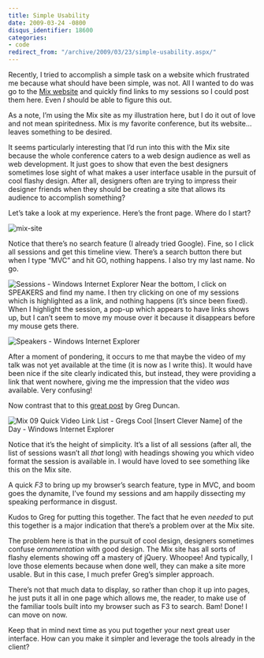 ```yaml
---
title: Simple Usability
date: 2009-03-24 -0800
disqus_identifier: 18600
categories:
- code
redirect_from: "/archive/2009/03/23/simple-usability.aspx/"
---
```


Recently, I tried to accomplish a simple task on a website which
frustrated me because what should have been simple, was not. All I
wanted to do was go to the [Mix
website](http://live.visitmix.com/ "VisitMix") and quickly find links to
my sessions so I could post them here. Even *I* should be able to figure
this out.

As a note, I’m using the Mix site as my illustration here, but I do it
out of love and not mean spiritedness. Mix is my favorite conference,
but its website…leaves something to be desired.

It seems particularly interesting that I’d run into this with the Mix
site because the whole conference caters to a web design audience as
well as web development. It just goes to show that even the best
designers sometimes lose sight of what makes a user interface usable in
the pursuit of cool flashy design. After all, designers often are trying
to impress their designer friends when they should be creating a site
that allows its audience to accomplish something?

Let’s take a look at my experience. Here’s the front page. Where do I
start?

![mix-site](https://haacked.com/images/haacked_com/WindowsLiveWriter/SimpleUsability_B713/mix-site_3.png "mix-site")

Notice that there’s no search feature (I already tried Google). Fine, so
I click all sessions and get this timeline view. There’s a search button
there but when I type “MVC” and hit GO, nothing happens. I also try my
last name. No go.

![Sessions - Windows Internet
Explorer](https://haacked.com/images/haacked_com/WindowsLiveWriter/SimpleUsability_B713/Sessions.png "Sessions - Windows Internet Explorer")
Near the bottom, I click on SPEAKERS and find my name. I then try
clicking on one of my sessions which is highlighted as a link, and
nothing happens (it’s since been fixed). When I highlight the session, a
pop-up which appears to have links shows up, but I can’t seem to move my
mouse over it because it disappears before my mouse gets there.

![Speakers - Windows Internet
Explorer](https://haacked.com/images/haacked_com/WindowsLiveWriter/SimpleUsability_B713/Speakers.png "Speakers - Windows Internet Explorer")

After a moment of pondering, it occurs to me that maybe the video of my
talk was not yet available at the time (it is now as I write this). It
would have been nice if the site clearly indicated this, but instead,
they were providing a link that went nowhere, giving me the impression
that the video *was* available. Very confusing!

Now contrast that to this [great
post](http://coolthingoftheday.blogspot.com/2009/03/mix-09-quick-video-link-list.html "Mix 09 Quick Video Link List")
by Greg Duncan.

![Mix 09 Quick Video Link List - Gregs Cool [Insert Clever Name] of the
Day - Windows Internet
Explorer](https://haacked.com/images/haacked_com/WindowsLiveWriter/SimpleUsability_B713/Gregs.png "Mix 09 Quick Video Link List - Gregs Cool [Insert Clever Name] of the Day - Windows Internet Explorer")

Notice that it’s the height of simplicity. It’s a list of all sessions
(after all, the list of sessions wasn’t all *that* long) with headings
showing you which video format the session is available in. I would have
loved to see something like this on the Mix site.

A quick *F3* to bring up my browser’s search feature, type in MVC, and
boom goes the dynamite, I’ve found my sessions and am happily dissecting
my speaking performance in disgust.

Kudos to Greg for putting this together. The fact that he even *needed*
to put this together is a major indication that there’s a problem over
at the Mix site.

The problem here is that in the pursuit of cool design, designers
sometimes confuse *ornamentation* with good design. The Mix site has all
sorts of flashy elements showing off a mastery of jQuery. Whoopee! And
typically, I love those elements because when done well, they can make a
site more usable. But in this case, I much prefer Greg’s simpler
approach.

There’s not that much data to display, so rather than chop it up into
pages, he just puts it all in one page which allows me, the reader, to
make use of the familiar tools built into my browser such as F3 to
search. Bam! Done! I can move on now.

Keep that in mind next time as you put together your next great user
interface. How can you make it simpler and leverage the tools already in
the client?
